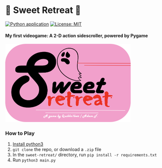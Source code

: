 # 👻 Sweet Retreat 🍪

[![Python application](https://github.com/Quikks1lver/sweet-retreat/actions/workflows/python-app.yml/badge.svg)](https://github.com/Quikks1lver/sweet-retreat/actions/workflows/python-app.yml)
[![License: MIT](https://img.shields.io/badge/License-MIT-yellow.svg)](https://opensource.org/licenses/MIT)

#### My first videogame: A 2-D action sidescroller, powered by Pygame

<img src="images/readme_img.png" width="400" height="250">

### How to Play

1. [Install python3](https://www.python.org/downloads/)
2. `git clone` the repo, or download a `.zip` file
3. In the `sweet-retreat/` directory, run `pip install -r requirements.txt`
4. Run `python3 main.py`
